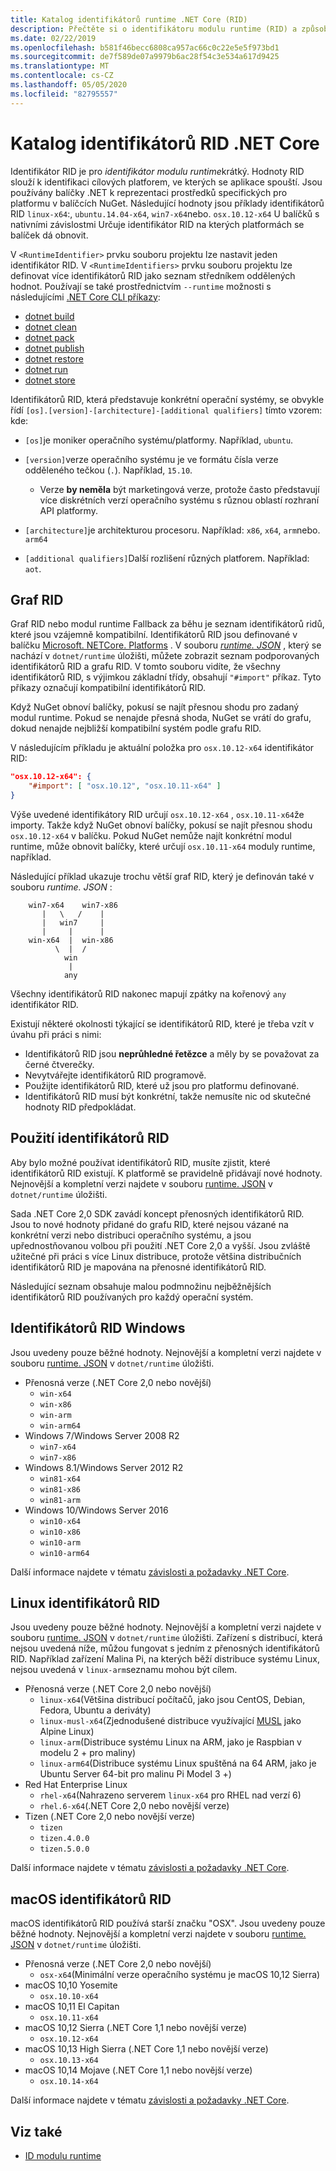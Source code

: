 ```yaml
---
title: Katalog identifikátorů runtime .NET Core (RID)
description: Přečtěte si o identifikátoru modulu runtime (RID) a způsobu použití identifikátorů RID v .NET Core.
ms.date: 02/22/2019
ms.openlocfilehash: b581f46becc6808ca957ac66c0c22e5e5f973bd1
ms.sourcegitcommit: de7f589de07a9979b6ac28f54c3e534a617d9425
ms.translationtype: MT
ms.contentlocale: cs-CZ
ms.lasthandoff: 05/05/2020
ms.locfileid: "82795557"
---
```

# <a name="net-core-rid-catalog"></a>Katalog identifikátorů RID .NET Core

Identifikátor RID je pro *identifikátor modulu runtime*krátký. Hodnoty RID slouží k identifikaci cílových platforem, ve kterých se aplikace spouští.
Jsou používány balíčky .NET k reprezentaci prostředků specifických pro platformu v balíčcích NuGet. Následující hodnoty jsou příklady identifikátorů RID `linux-x64`:, `ubuntu.14.04-x64`, `win7-x64`nebo. `osx.10.12-x64`
U balíčků s nativními závislostmi Určuje identifikátor RID na kterých platformách se balíček dá obnovit.

V `<RuntimeIdentifier>` prvku souboru projektu lze nastavit jeden identifikátor RID. V `<RuntimeIdentifiers>` prvku souboru projektu lze definovat více identifikátorů RID jako seznam středníkem oddělených hodnot. Používají se také prostřednictvím `--runtime` možnosti s následujícími [.NET Core CLI příkazy](./tools/index.md):

- [dotnet build](./tools/dotnet-build.md)
- [dotnet clean](./tools/dotnet-clean.md)
- [dotnet pack](./tools/dotnet-pack.md)
- [dotnet publish](./tools/dotnet-publish.md)
- [dotnet restore](./tools/dotnet-restore.md)
- [dotnet run](./tools/dotnet-run.md)
- [dotnet store](./tools/dotnet-store.md)

Identifikátorů RID, která představuje konkrétní operační systémy, se obvykle řídí `[os].[version]-[architecture]-[additional qualifiers]` tímto vzorem: kde:

- `[os]`je moniker operačního systému/platformy. Například, `ubuntu`.

- `[version]`verze operačního systému je ve formátu čísla verze odděleného tečkou (`.`). Například, `15.10`.

  - Verze **by neměla** být marketingová verze, protože často představují více diskrétních verzí operačního systému s různou oblastí rozhraní API platformy.

- `[architecture]`je architekturou procesoru. Například: `x86`, `x64`, `arm`nebo. `arm64`

- `[additional qualifiers]`Další rozlišení různých platforem. Například: `aot`.

## <a name="rid-graph"></a>Graf RID

Graf RID nebo modul runtime Fallback za běhu je seznam identifikátorů ridů, které jsou vzájemně kompatibilní. Identifikátorů RID jsou definované v balíčku [Microsoft. NETCore. Platforms](https://www.nuget.org/packages/Microsoft.NETCore.Platforms/) . V souboru [*runtime. JSON*](https://github.com/dotnet/runtime/blob/master/src/libraries/pkg/Microsoft.NETCore.Platforms/runtime.json) , který se nachází v `dotnet/runtime` úložišti, můžete zobrazit seznam podporovaných identifikátorů RID a grafu RID. V tomto souboru vidíte, že všechny identifikátorů RID, s výjimkou základní třídy, obsahují `"#import"` příkaz. Tyto příkazy označují kompatibilní identifikátorů RID.

Když NuGet obnoví balíčky, pokusí se najít přesnou shodu pro zadaný modul runtime.
Pokud se nenajde přesná shoda, NuGet se vrátí do grafu, dokud nenajde nejbližší kompatibilní systém podle grafu RID.

V následujícím příkladu je aktuální položka pro `osx.10.12-x64` identifikátor RID:

```json
"osx.10.12-x64": {
    "#import": [ "osx.10.12", "osx.10.11-x64" ]
}
```

Výše uvedené identifikátory RID určují `osx.10.12-x64` , `osx.10.11-x64`že importy. Takže když NuGet obnoví balíčky, pokusí se najít přesnou shodu `osx.10.12-x64` v balíčku. Pokud NuGet nemůže najít konkrétní modul runtime, může obnovit balíčky, které určují `osx.10.11-x64` moduly runtime, například.

Následující příklad ukazuje trochu větší graf RID, který je definován také v souboru *runtime. JSON* :

```
    win7-x64    win7-x86
       |   \   /    |
       |   win7     |
       |     |      |
    win-x64  |  win-x86
          \  |  /
            win
             |
            any
```

Všechny identifikátorů RID nakonec mapují zpátky na kořenový `any` identifikátor RID.

Existují některé okolnosti týkající se identifikátorů RID, které je třeba vzít v úvahu při práci s nimi:

- Identifikátorů RID jsou **neprůhledné řetězce** a měly by se považovat za černé čtverečky.
- Nevytvářejte identifikátorů RID programově.
- Použijte identifikátorů RID, které už jsou pro platformu definované.
- Identifikátorů RID musí být konkrétní, takže nemusíte nic od skutečné hodnoty RID předpokládat.

## <a name="using-rids"></a>Použití identifikátorů RID

Aby bylo možné používat identifikátorů RID, musíte zjistit, které identifikátorů RID existují. K platformě se pravidelně přidávají nové hodnoty.
Nejnovější a kompletní verzi najdete v souboru [runtime. JSON](https://github.com/dotnet/runtime/blob/master/src/libraries/pkg/Microsoft.NETCore.Platforms/runtime.json) v `dotnet/runtime` úložišti.

Sada .NET Core 2,0 SDK zavádí koncept přenosných identifikátorů RID. Jsou to nové hodnoty přidané do grafu RID, které nejsou vázané na konkrétní verzi nebo distribuci operačního systému, a jsou upřednostňovanou volbou při použití .NET Core 2,0 a vyšší. Jsou zvláště užitečné při práci s více Linux distribuce, protože většina distribučních identifikátorů RID je mapována na přenosné identifikátorů RID.

Následující seznam obsahuje malou podmnožinu nejběžnějších identifikátorů RID používaných pro každý operační systém.

## <a name="windows-rids"></a>Identifikátorů RID Windows

Jsou uvedeny pouze běžné hodnoty. Nejnovější a kompletní verzi najdete v souboru [runtime. JSON](https://github.com/dotnet/runtime/blob/master/src/libraries/pkg/Microsoft.NETCore.Platforms/runtime.json) v `dotnet/runtime` úložišti.

- Přenosná verze (.NET Core 2,0 nebo novější)
  - `win-x64`
  - `win-x86`
  - `win-arm`
  - `win-arm64`
- Windows 7/Windows Server 2008 R2
  - `win7-x64`
  - `win7-x86`
- Windows 8.1/Windows Server 2012 R2
  - `win81-x64`
  - `win81-x86`
  - `win81-arm`
- Windows 10/Windows Server 2016
  - `win10-x64`
  - `win10-x86`
  - `win10-arm`
  - `win10-arm64`

Další informace najdete v tématu [závislosti a požadavky .NET Core](install/dependencies.md?pivots=os-windows).

## <a name="linux-rids"></a>Linux identifikátorů RID

Jsou uvedeny pouze běžné hodnoty. Nejnovější a kompletní verzi najdete v souboru [runtime. JSON](https://github.com/dotnet/runtime/blob/master/src/libraries/pkg/Microsoft.NETCore.Platforms/runtime.json) v `dotnet/runtime` úložišti. Zařízení s distribucí, která nejsou uvedená níže, můžou fungovat s jedním z přenosných identifikátorů RID. Například zařízení Malina Pi, na kterých běží distribuce systému Linux, nejsou uvedená v `linux-arm`seznamu mohou být cílem.

- Přenosná verze (.NET Core 2,0 nebo novější)
  - `linux-x64`(Většina distribucí počítačů, jako jsou CentOS, Debian, Fedora, Ubuntu a deriváty)
  - `linux-musl-x64`(Zjednodušené distribuce využívající [MUSL](https://wiki.musl-libc.org/projects-using-musl.html) jako Alpine Linux)
  - `linux-arm`(Distribuce systému Linux na ARM, jako je Raspbian v modelu 2 + pro maliny)
  - `linux-arm64`(Distribuce systému Linux spuštěná na 64 ARM, jako je Ubuntu Server 64-bit pro malinu Pi Model 3 +)
- Red Hat Enterprise Linux
  - `rhel-x64`(Nahrazeno serverem `linux-x64` pro RHEL nad verzí 6)
  - `rhel.6-x64`(.NET Core 2,0 nebo novější verze)
- Tizen (.NET Core 2,0 nebo novější verze)
  - `tizen`
  - `tizen.4.0.0`
  - `tizen.5.0.0`

Další informace najdete v tématu [závislosti a požadavky .NET Core](install/dependencies.md?pivots=os-linux).

## <a name="macos-rids"></a>macOS identifikátorů RID

macOS identifikátorů RID používá starší značku "OSX". Jsou uvedeny pouze běžné hodnoty. Nejnovější a kompletní verzi najdete v souboru [runtime. JSON](https://github.com/dotnet/runtime/blob/master/src/libraries/pkg/Microsoft.NETCore.Platforms/runtime.json) v `dotnet/runtime` úložišti.

- Přenosná verze (.NET Core 2,0 nebo novější)
  - `osx-x64`(Minimální verze operačního systému je macOS 10,12 Sierra)
- macOS 10,10 Yosemite
  - `osx.10.10-x64`
- macOS 10,11 El Capitan
  - `osx.10.11-x64`
- macOS 10,12 Sierra (.NET Core 1,1 nebo novější verze)
  - `osx.10.12-x64`
- macOS 10,13 High Sierra (.NET Core 1,1 nebo novější verze)
  - `osx.10.13-x64`
- macOS 10,14 Mojave (.NET Core 1,1 nebo novější verze)
  - `osx.10.14-x64`

Další informace najdete v tématu [závislosti a požadavky .NET Core](install/dependencies.md?pivots=os-macos).

## <a name="see-also"></a>Viz také

- [ID modulu runtime](https://github.com/dotnet/runtime/blob/master/src/libraries/pkg/Microsoft.NETCore.Platforms/readme.md)
